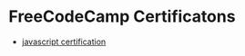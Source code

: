 # FreeCodeCamp Certificatons
- [javascript certification](https://www.freecodecamp.org/certification/Sleb/javascript-algorithms-and-data-structures)
